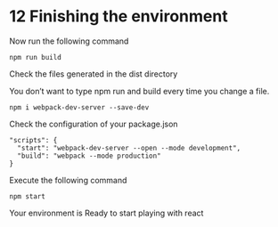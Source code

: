 # 12 Finishing the environment

Now run the following command
```
npm run build
```
Check the files generated in the dist directory

You don’t want to type npm run and build every time you change a file.

```
npm i webpack-dev-server --save-dev
```
Check the configuration of your package.json

```
"scripts": {
  "start": "webpack-dev-server --open --mode development",
  "build": "webpack --mode production"
}
```
Execute the following command
```
npm start
```

Your environment is Ready to start playing with react
